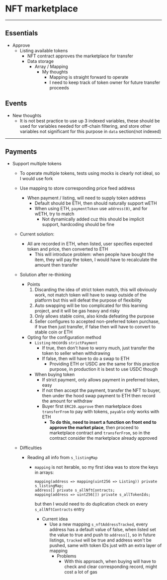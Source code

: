 # NFT marketplace

---

## Essentials

- Approve
    - Listing available tokens
        - NFT contract approves the marketplace for transfer
        - Data storage
            - Array / Mapping
                - My thoughts
                    - Mapping is straight forward to operate
                    - I need to keep track of token owner for future transfer proceeds

## Events

- New thoughts
    - It is not best practice to use up 3 indexed variables, these should be used for variables needed for off-chain filtering, and store other variables not significant for this purpose in `data` section(not indexed)

---

## Payments

- Support multiple tokens

    - To operate multiple tokens, tests using mocks is clearly not ideal, so I would use fork
    - Use mapping to store corresponding price feed address
        - When payment / listing, will need to supply token address
            - Default should be ETH, then should naturally support wETH
            - When using ETH, `paymentToken` use `address(0)`, and for wETH, try to match
                - Not dynamically added cuz this should be implicit support, hardcoding should be fine
    - Current solution:
        - All are recorded in ETH, when listed, user specifies expected token and price, then converted to ETH
            - This will introduce problem: when people have bought the item, they will pay the token, I would have to recalculate the amount then transfer
    - Solution after re-thinking
        - Points
            1. Discarding the idea of strict token match, this will obviously work, not match token will have to swap outside of the platform but this will defeat the purpose of flexibility
            2. Auto swapping will be too complicated for this learning project, and it will be gas heavy and risky
            3. Only allows stable coins, also kinda defeating the purpose
            4. Seller configures to accepted non-preferred token purchase, if true then just transfer, if false then will have to convert to stable coin or ETH
        - Opting for the configuration method
            - `Listing` records `strictPayment`
                - If true, then don't have to worry much, just transfer the token to seller when withdrawing
                - If false, then will have to do a swap to ETH
                    - Providing ETH or USDC are the same for this practice purpose, in production it is best to use USDC though
            - When buying token
                - If strict payment, only allows payment in preferred token, easy
                - If not then accept the payment, transfer the NFT to buyer, then under the hood swap payment to ETH then record the amount for withdraw
                - Buyer first `ERC20.approve` then marketplace does `transferFrom` to pay with tokens, `payable` only works with ETH
                    - **To do this, need to insert a function on front end to approve the market place**, then proceed to marketplace contract and `transferFrom`, so in the contract consider the marketplace already approved
    - Difficulties

        - Reading all info from `s_listingMap`

            - `mapping` is not iterable, so my first idea was to store the keys in arrays:

                ```solidity
                mapping(address => mapping(uint256 => Listing)) private s_listingMap;
                address[] private s_allNftContracts;
                mapping(address => uint256[]) private s_allTokenIds;
                ```

                but then I would need to do duplication check on every `s_allNftContracts` entry

                - Current idea
                    - Use a new mapping `s_nftAddressTracked`, every address has a default value of false, when listed set the value to true and push to `address[]`, so in future listings, `tracked` will be true and address won't be pushed, same with token IDs just with an extra layer of mapping
                        - Problems
                            - With this approach, when buying will have to check and clear corresponding record, might cost a lot of gas
